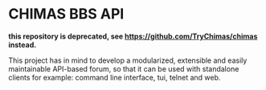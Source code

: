 # CHIMAS BBS API

**this repository is deprecated, see https://github.com/TryChimas/chimas instead.**

This project has in mind to develop a modularized, extensible and easily maintainable API-based forum, so that it can be used with standalone clients for example: command line interface, tui, telnet and web.
